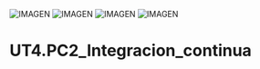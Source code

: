![IMAGEN](https://img.shields.io/github/last-commit/marcusrojaspacheco/UT4.PC2_Integracion_continua) 
![IMAGEN](https://img.shields.io/github/repo-size/marcusrojaspacheco/UT4.PC2_Integracion_continua) 
![IMAGEN](https://img.shields.io/github/directory-file-count/marcusrojaspacheco/UT4.PC2_Integracion_continua)
![IMAGEN](https://img.shields.io/badge/Version-1.0-orange)
# UT4.PC2_Integracion_continua
